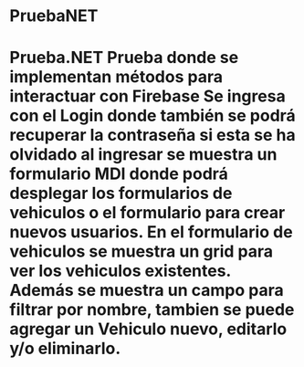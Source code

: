 # PruebaNET
# Prueba.NET Prueba donde se implementan métodos para interactuar con Firebase  Se ingresa con el Login donde también se podrá recuperar la contraseña si esta se ha olvidado  al ingresar se muestra un formulario MDI donde podrá desplegar los formularios de vehiculos o el formulario para crear nuevos usuarios.  En el formulario de vehiculos se muestra un grid para ver los vehiculos existentes. Además se muestra un campo para filtrar por nombre, tambien se puede agregar un Vehiculo nuevo, editarlo y/o eliminarlo.
